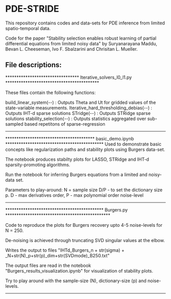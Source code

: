 # PDE-STRIDE
This repository contains codes and data-sets for PDE inference from limited spatio-temporal data.

Code for the paper "Stability selection enables robust learning of partial differential equations from limited noisy data"
by Suryanarayana Maddu, Bevan L. Cheeseman, Ivo F. Sbalzarini and Chrisitan L. Mueller.

## File descriptions:

*********************************  Iterative_solvers_l0_l1.py  ******************************************

These files contain the following functions: 

build_linear_system(--) : Outputs Theta and Ut for gridded values of the state-variable measurements.
Iterative_hard_thresholding_debias(--) : Outputs IHT-d sparse solutions
STridge(--) : Outputs STRidge sparse solutions
stability_selection(--) : Outputs statistics aggregated over sub-sampled based repetitons of sparse-regression

**********************************************************************************************************

****************************************   basic_demo.ipynb   ********************************************
Used to demonstrate basic concepts like regularization paths and stability plots using Burgers data-set.

The notebook produces stabilty plots for LASSO, STRidge and IHT-d sparsity-promoting algorithms.

Run the notebook for inferring Burgers equations from a limited and noisy-data set.

Parameters to play-around: N = sample size
                           D/P - to set the dictionary size p. D - max derivatives order, P - max polynomial order 
                           noise-level
***********************************************************************************************************

********************************************   Burgers.py   ***********************************************
 
Code to reproduce the plots for Burgers recovery upto 4-5 noise-levels for N = 250. 

De-noising is achieved through truncating SVD singular values at the elbow. 
 
Writes the output to files "IHTd_Burgers_n + str(sigma) + _N+str(N)_p+str(p)_dim+str(SVDmode)_B250.txt"

The output files are read in the notebook "Burgers_results_visualization.ipynb" for visualization of stability plots.

Try to play around with the sample-size (N), dictionary-size (p) and noise-levels.

***********************************************************************************************************
 
